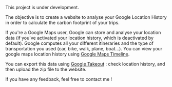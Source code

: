 
This project is under development.

The objective is to create a website to analyse your Google Location History in order to calculate the carbon footprint of your trips.

If you're a Google Maps user, Google can store and analyse your location data (if you've activated your location history, which is deactivated by default).
Google computes all your different itineraries and the type of transportation you used (car, bike, walk, plane, boat...).
You can view your google maps location history using [Google Maps Timeline](https://timeline.google.com/maps/timeline).

You can export this data using [Google Takeout](https://takeout.google.com/) : check location history, and then upload the zip file to the website.

If you have any feedback, feel free to contact me !

